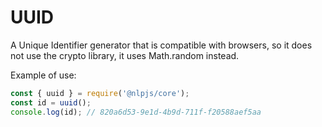 # UUID

A Unique Identifier generator that is compatible with browsers, so it does not use the crypto library, it uses Math.random instead.

Example of use:

```javascript
const { uuid } = require('@nlpjs/core');
const id = uuid();
console.log(id); // 820a6d53-9e1d-4b9d-711f-f20588aef5aa
```